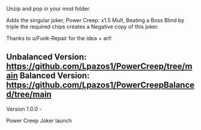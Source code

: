 Unzip and pop in your mod folder.

Adds the singular joker, Power Creep: x1.5 Mult, Beating a Boss Blind by triple the required chips creates a Negative copy of this joker.

Thanks to u/Funk-Repair for the idea + art!

Unbalanced Version: https://github.com/Lpazos1/PowerCreep/tree/main
Balanced Version: https://github.com/Lpazos1/PowerCreepBalanced/tree/main
------------------------------------

Version 1.0.0 -

Power Creep Joker launch
